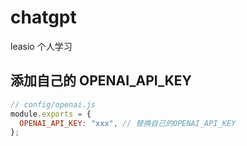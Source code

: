 # chatgpt

leasio 个人学习

## 添加自己的 OPENAI_API_KEY

```js
// config/openai.js
module.exports = {
  OPENAI_API_KEY: "xxx", // 替换自己的OPENAI_API_KEY
};
```
